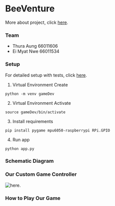 # BeeVenture

More about project, click [here](docs/readme.md).

### Team
- Thura Aung 66011606
- Ei Myat Nwe 66011534
  
### Setup 

For detailed setup with tests, click [here](docs/setup.md).

1. Virtual Environment Create
```
python -m venv gameDev
```

2. Virtual Environment Activate
```
source gameDev/bin/activate
```

3. Install requirements
```
pip install pygame mpu6050-raspberrypi RPi.GPIO
```

4. Run app
```
python app.py
```

### Schematic Diagram

### Our Custom Game Controller 
![here](assets/Subject.png).

### How to Play Our Game
